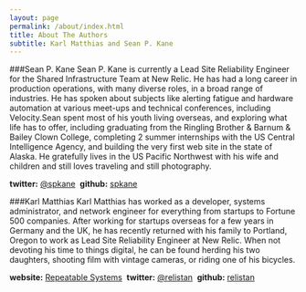 ```yaml
---
layout: page
permalink: /about/index.html
title: About The Authors
subtitle: Karl Matthias and Sean P. Kane
---
```


###Sean P. Kane
Sean P. Kane is currently a Lead Site Reliability Engineer for the Shared Infrastructure Team at New Relic. He has had a long career in production operations, with many diverse roles, in a broad range of industries. He has spoken about subjects like alerting fatigue and hardware automation at various meet-ups and technical conferences, including Velocity.Sean spent most of his youth living overseas, and exploring what life has to offer, including graduating from the Ringling Brother & Barnum & Bailey Clown College, completing 2 summer internships with the US Central Intelligence Agency, and building the very first web site in the state of Alaska. He gratefully lives in the US Pacific Northwest with his wife and children and still loves traveling and still photography.

**twitter:** [@spkane](http://twitter.com/spkane)&nbsp;
**github:** [spkane](http://github.com/spkane)

###Karl Matthias
Karl Matthias has worked as a developer, systems administrator, and network engineer for everything from startups to Fortune 500 companies. After working for startups overseas for a few years in Germany and the UK, he has recently returned with his family to Portland, Oregon to work as Lead Site Reliability Engineer at New Relic. When not devoting his time to things digital, he can be found herding his two daughters, shooting film with vintage cameras, or riding one of his bicycles.

**website:** [Repeatable Systems](http://relistan.com)&nbsp;
**twitter:** [@relistan](http://twitter.com/relistan)&nbsp;
**github:** [relistan](http://github.com/relistan)

